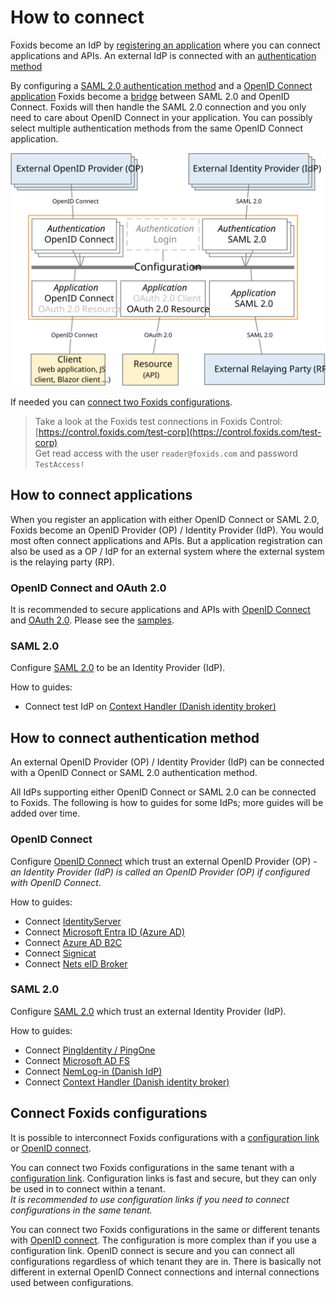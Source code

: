 ﻿# How to connect

Foxids become an IdP by [registering an application](parties.md#application-registration) where you can connect applications and APIs. An external IdP is connected with an [authentication method](parties.md#up-party)

By configuring a [SAML 2.0 authentication method](up-party-saml-2.0.md) and a [OpenID Connect application](app-reg-oidc.md) Foxids become a [bridge](bridge.md) between SAML 2.0 and OpenID Connect. 
Foxids will then handle the SAML 2.0 connection and you only need to care about OpenID Connect in your application. You can possibly select multiple authentication methods from the same OpenID Connect application.

![How to connect with applications and authentication methods](images/how-to-connect.svg)

If needed you can [connect two Foxids configurations](#connect-foxids-configurations).

> Take a look at the Foxids test connections in Foxids Control: [https://control.foxids.com/test-corp](https://control.foxids.com/test-corp)  
> Get read access with the user `reader@foxids.com` and password `TestAccess!`

## How to connect applications
When you register an application with either OpenID Connect or SAML 2.0, Foxids become an OpenID Provider (OP) / Identity Provider (IdP). 
You would most often connect applications and APIs. But a application registration can also be used as a OP / IdP for an external system where the external system is the relaying party (RP). 

### OpenID Connect and OAuth 2.0
It is recommended to secure applications and APIs with [OpenID Connect](app-reg-oidc.md) and [OAuth 2.0](app-reg-oauth-2.0.md). Please see the [samples](samples.md).

### SAML 2.0
Configure [SAML 2.0](app-reg-saml-2.0.md) to be an Identity Provider (IdP).

How to guides:

- Connect test IdP on [Context Handler (Danish identity broker)](howto-saml-2.0-context-handler.md)

## How to connect authentication method

An external OpenID Provider (OP) / Identity Provider (IdP) can be connected with a OpenID Connect or SAML 2.0 authentication method.

All IdPs supporting either OpenID Connect or SAML 2.0 can be connected to Foxids. The following is how to guides for some IdPs; more guides will be added over time.

### OpenID Connect

Configure [OpenID Connect](up-party-oidc.md) which trust an external OpenID Provider (OP) - *an Identity Provider (IdP) is called an OpenID Provider (OP) if configured with OpenID Connect*.

How to guides:

- Connect [IdentityServer](up-party-howto-oidc-identityserver.md)
- Connect [Microsoft Entra ID (Azure AD)](up-party-howto-oidc-azure-ad.md) 
- Connect [Azure AD B2C](up-party-howto-oidc-azure-ad-b2c.md) 
- Connect [Signicat](up-party-howto-oidc-signicat.md)
- Connect [Nets eID Broker](up-party-howto-oidc-nets-eid-broker.md)

### SAML 2.0

Configure [SAML 2.0](up-party-saml-2.0.md) which trust an external Identity Provider (IdP).

How to guides:

- Connect [PingIdentity / PingOne](up-party-howto-saml-2.0-pingone.md)
- Connect [Microsoft AD FS](up-party-howto-saml-2.0-adfs.md)
- Connect [NemLog-in (Danish IdP)](up-party-howto-saml-2.0-nemlogin.md)
- Connect [Context Handler (Danish identity broker)](howto-saml-2.0-context-handler.md)

## Connect Foxids configurations

It is possible to interconnect Foxids configurations with a [configuration link](howto-tracklink-foxids.md) or [OpenID connect](howto-oidc-foxids.md).

You can connect two Foxids configurations in the same tenant with a [configuration link](howto-tracklink-foxids.md).
Configuration links is fast and secure, but they can only be used in to connect within a tenant.  
*It is recommended to use configuration links if you need to connect configurations in the same tenant.*

You can connect two Foxids configurations in the same or different tenants with [OpenID connect](howto-oidc-foxids.md). The configuration is more complex than if you use a configuration link. 
OpenID connect is secure and you can connect all configurations regardless of which tenant they are in. There is basically not different in external OpenID Connect connections and internal connections used between configurations.